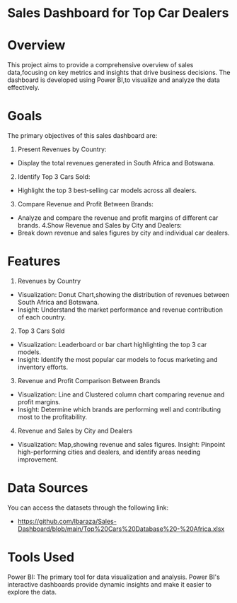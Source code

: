 # Sales Dashboard for Top Car Dealers
# Overview
This project aims to provide a comprehensive overview of sales data,focusing on key metrics and insights that drive business decisions. The dashboard is developed using Power BI,to visualize and analyze the data effectively.

# Goals
The primary objectives of this sales dashboard are:

1. Present Revenues by Country:
-  Display the total revenues generated in South Africa and Botswana.
2. Identify Top 3 Cars Sold:
-  Highlight the top 3 best-selling car models across all dealers.
3. Compare Revenue and Profit Between Brands:
- Analyze and compare the revenue and profit margins of different car brands.
4.Show Revenue and Sales by City and Dealers:
- Break down revenue and sales figures by city and individual car dealers.
# Features
1. Revenues by Country
- Visualization: Donut Chart,showing the distribution of revenues between South Africa and Botswana.
- Insight: Understand the market performance and revenue contribution of each country.
2. Top 3 Cars Sold
- Visualization: Leaderboard or bar chart highlighting the top 3 car models.
- Insight: Identify the most popular car models to focus marketing and inventory efforts.
3. Revenue and Profit Comparison Between Brands
- Visualization: Line and Clustered column chart comparing revenue and profit margins.
- Insight: Determine which brands are performing well and contributing most to the profitability.
4. Revenue and Sales by City and Dealers
- Visualization: Map,showing revenue and sales figures.
Insight: Pinpoint high-performing cities and dealers, and identify areas needing improvement.

# Data Sources
You can access the datasets through the following link:

- https://github.com/lbaraza/Sales-Dashboard/blob/main/Top%20Cars%20Database%20-%20Africa.xlsx

# Tools Used
Power BI: The primary tool for data visualization and analysis. Power BI's interactive dashboards provide dynamic insights and make it easier to explore the data.
